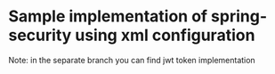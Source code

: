 # Sample implementation of spring-security using xml configuration

Note: in the separate branch you can find jwt token implementation
